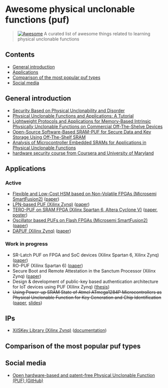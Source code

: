 # Awesome physical unclonable functions (puf)

> [![Awesome](https://awesome.re/badge.svg)](https://awesome.re)
> A curated list of awesome things related to learning physical unclonable functions

## Contents

- [General introduction](#general-introduction)
- [Applications](#applications)
- [Comparison of the most popular puf types](#comparison-of-the-most-popular-puf-types)
- [Social media](#social-media)

## General introduction

- [Security Based on Physical Unclonability and Disorder](https://link.springer.com/chapter/10.1007%2F978-1-4419-8080-9_4)
- [Physical Unclonable Functions and Applications: A Tutorial](https://ieeexplore.ieee.org/document/6823677)
- [Lightweight Protocols and Applications for Memory-Based Intrinsic Physically Unclonable Functions on Commercial Off-The-Shelve Devices](http://tuprints.ulb.tu-darmstadt.de/7014/1/dis2017.pdf)
- [Open-Source Software-Based SRAM-PUF for Secure Data and Key Storage Using Off-The-Shelf SRAM](https://repository.tudelft.nl/islandora/object/uuid%3A4f879ecf-95d5-4482-8931-8c40abde0e79)
- [Analysis of Microcontroller Embedded SRAMs for Applications in Physical Unclonable Functions](https://uwspace.uwaterloo.ca/handle/10012/10735)
- [hardware security course from Coursera and University of Maryland](https://github.com/KarenWest/hardwareSecurity)

## Applications

### Active

- [Flexible and Low-Cost HSM based on Non-Volatile FPGAs (Microsemi SmartFusion2)](http://sips.inesc-id.pt/~rjfc/cores/HSM-SF2/) ([paper](https://ieeexplore.ieee.org/document/8279795/references#references))
- [LPN-based PUF (Xilinx Zynq)](https://github.com/scluconn/LPN-based_PUF) ([paper](https://www.mdpi.com/2410-387X/1/3/23/html))
- [TERO-PUF on SRAM FPGA (Xilinx Spartan 6, Altera Cyclone V)](https://perso.univ-st-etienne.fr/bl16388h/salware/tero_puf.htm) ([paper](https://ieeexplore.ieee.org/abstract/document/7560186), [poster](https://perso.univ-st-etienne.fr/bl16388h/salware/Publications_Salware/Marchand_POSTER_FPGA_2016.pdf))
- [Oscillator based PUFs on Flash FPGAs (Microsemi SmartFusion2)](https://gitlab.univ-st-etienne.fr/ugo.mureddu/flash_fpga_puf_source_code) ([paper](https://ieeexplore.ieee.org/abstract/document/8031560))
- [DAPUF (Xilinx Zynq)](https://www.ru.nl/publish/pages/769526/gerben_geltink.pdf) ([paper](https://link.springer.com/chapter/10.1007/978-3-319-55714-4_9))

### Work in progress

- SR-Latch PUF on FPGA and SoC devices (Xilinx Spartan 6, Xilinx Zynq) ([paper](https://www.sciencedirect.com/science/article/pii/S0141933117300558))
- RO-PUF (Xilinx Spartan 6) ([paper](https://www.jstage.jst.go.jp/article/elex/15/5/15_15.20180093/_article/-char/ja/))
- Secure Boot and Remote Attestation in the Sanctum Processor (Xilinx Zynq) ([paper](https://ieeexplore.ieee.org/abstract/document/8429295))
- Design & development of public-key based authentication architecture for IoT devices using PUF (Xilinx Zynq) ([thesis](https://repository.tudelft.nl/islandora/object/uuid%3A58ad76d8-4552-461e-aa61-54299d021bd1))
- ~~Using Power-up SRAM State of Atmel ATmega1284P Microcontrollers as Physical Unclonable Function for Key Generation and Chip Identification~~ ([paper](https://www.tandfonline.com/doi/abs/10.1080/19393555.2014.891279), [slides](#))

## IPs

- [XilSKey Library (Xilinx Zynq)](https://github.com/Xilinx/embeddedsw/tree/master/lib/sw_services/xilskey) ([documentation](https://github.com/Xilinx/embeddedsw/raw/master/lib/sw_services/xilskey/doc/xilskey.pdf))

## Comparison of the most popular puf types

## Social media

- [Open hardware-based and patent-free Physical Unclonable Function (PUF) (GitHub)](https://github.com/Tribler/tribler/issues/3064)
